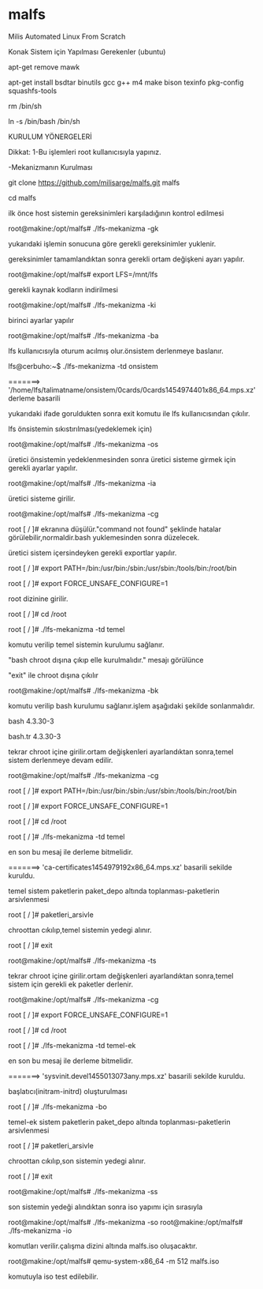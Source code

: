 # malfs
Milis Automated Linux From Scratch

 Konak Sistem için Yapılması Gerekenler (ubuntu)
 
 apt-get remove mawk
 
 apt-get install bsdtar binutils gcc g++ m4 make bison texinfo pkg-config squashfs-tools
 
 rm /bin/sh
 
 ln -s /bin/bash /bin/sh
 
 KURULUM YÖNERGELERİ

 Dikkat:
 1-Bu işlemleri root kullanıcısıyla yapınız.
 
 -Mekanizmanın Kurulması
 
 git clone https://github.com/milisarge/malfs.git malfs 
 
 cd malfs
 
 ilk önce host sistemin gereksinimleri karşıladığının kontrol edilmesi
 
 root@makine:/opt/malfs# ./lfs-mekanizma -gk
 
 yukarıdaki işlemin sonucuna göre gerekli gereksinimler yuklenir.

 gereksinimler tamamlandıktan sonra gerekli ortam değişkeni ayarı yapılır.

 root@makine:/opt/malfs# export LFS=/mnt/lfs

 gerekli kaynak kodların indirilmesi 
 
 root@makine:/opt/malfs# ./lfs-mekanizma -ki

 birinci ayarlar yapılır
 
 root@makine:/opt/malfs# ./lfs-mekanizma -ba

 lfs kullanıcısıyla oturum acılmış olur.önsistem derlenmeye baslanır.
 
 lfs@cerbuho:~$ ./lfs-mekanizma -td onsistem

 =======>  '/home/lfs/talimatname/onsistem/0cards/0cards1454974401x86_64.mps.xz' derleme basarili
 
 yukarıdaki ifade goruldukten sonra exit komutu ile lfs kullanıcısından çıkılır.

 lfs önsistemin sıkıstırılması(yedeklemek için)

 root@makine:/opt/malfs# ./lfs-mekanizma -os

 üretici önsistemin yedeklenmesinden sonra üretici sisteme girmek için gerekli ayarlar yapılır.

 root@makine:/opt/malfs# ./lfs-mekanizma -ia
 
 üretici sisteme girilir.

 root@makine:/opt/malfs# ./lfs-mekanizma -cg

 root [ / ]#   ekranına düşülür."command not found" şeklinde hatalar görülebilir,normaldir.bash yuklemesinden sonra düzelecek.

 üretici sistem içersindeyken gerekli exportlar yapılır.

 root [ / ]#  export PATH=/bin:/usr/bin:/sbin:/usr/sbin:/tools/bin:/root/bin
 
 root [ / ]#  export FORCE_UNSAFE_CONFIGURE=1 

 root dizinine girilir.
 
 root [ / ]#  cd /root

 root [ / ]#  ./lfs-mekanizma -td temel

 komutu verilip temel sistemin kurulumu sağlanır.

 "bash chroot dışına çıkıp elle kurulmalıdır."  mesajı görülünce
 
 "exit" ile chroot dışına çıkılır

 root@makine:/opt/malfs# ./lfs-mekanizma -bk

 komutu verilip bash kurulumu sağlanır.işlem aşağıdaki şekilde sonlanmalıdır.
 
 bash 4.3.30-3
 
 bash.tr 4.3.30-3

 tekrar chroot içine girilir.ortam değişkenleri ayarlandıktan sonra,temel sistem derlenmeye devam edilir.

 root@makine:/opt/malfs# ./lfs-mekanizma -cg
 
 root [ / ]#  export PATH=/bin:/usr/bin:/sbin:/usr/sbin:/tools/bin:/root/bin
 
 root [ / ]#  export FORCE_UNSAFE_CONFIGURE=1
 
 root [ / ]#  cd /root

 root [ / ]#  ./lfs-mekanizma -td temel
 
 en son bu mesaj ile derleme bitmelidir.
 
 =======>  'ca-certificates1454979192x86_64.mps.xz' basarili sekilde kuruldu.

 temel sistem paketlerin paket_depo altında toplanması-paketlerin arsivlenmesi

 root [ / ]#  paketleri_arsivle

 chroottan cıkılıp,temel sistemin yedegi alınır.

 root [ / ]#  exit 
 
 root@makine:/opt/malfs# ./lfs-mekanizma -ts

 tekrar chroot içine girilir.ortam değişkenleri ayarlandıktan sonra,temel sistem için gerekli ek paketler derlenir.

 root@makine:/opt/malfs# ./lfs-mekanizma -cg
 
 root [ / ]#  export FORCE_UNSAFE_CONFIGURE=1
 
 root [ / ]#  cd /root

 root [ / ]#  ./lfs-mekanizma -td temel-ek
 
 en son bu mesaj ile derleme bitmelidir.
 
 =======>  'sysvinit.devel1455013073any.mps.xz' basarili sekilde kuruldu.
 
 başlatıcı(initram-initrd) oluşturulması
 
 root [ / ]#  ./lfs-mekanizma -bo

 temel-ek sistem paketlerin paket_depo altında toplanması-paketlerin arsivlenmesi

 root [ / ]#  paketleri_arsivle

 chroottan cıkılıp,son sistemin yedegi alınır.

 root [ / ]#  exit 
 
 root@makine:/opt/malfs# ./lfs-mekanizma -ss
 
 son sistemin yedeği alındıktan sonra iso yapımı için sırasıyla
 
 root@makine:/opt/malfs# ./lfs-mekanizma -so
 root@makine:/opt/malfs# ./lfs-mekanizma -io
 
 komutları verilir.çalışma dizini altında malfs.iso oluşacaktır.
 
 root@makine:/opt/malfs# qemu-system-x86_64 -m 512 malfs.iso
 
 komutuyla iso test edilebilir. 
 
 
 

